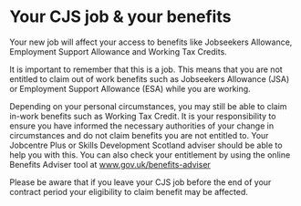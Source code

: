# Your CJS job & your benefits

Your new job will affect your access to benefits like Jobseekers Allowance, Employment Support Allowance and Working Tax Credits.

It is important to remember that this is a job. This means that you are not entitled to claim out of work benefits such as Jobseekers Allowance (JSA) or Employment Support Allowance (ESA) while you are working.

Depending on your personal circumstances, you may still be able to claim in-work benefits such as Working Tax Credit. It is your responsibility to ensure you have informed the necessary authorities of your change in circumstances and do not claim benefits you are not entitled to. Your Jobcentre Plus or Skills Development Scotland adviser should be able to help you with this. You can also check your entitlement by using the online Benefits Adviser tool at www.gov.uk/benefits-adviser

Please be aware that if you leave your CJS job before the end of your contract period your eligibility to claim benefit may be affected.
